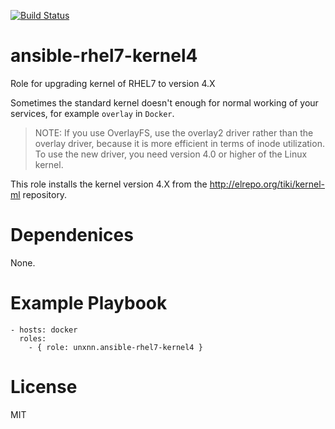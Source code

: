 [![Build Status](https://travis-ci.org/unxnn/ansible-rhel7-kernel4.svg?branch=master)](https://travis-ci.org/unxnn/ansible-rhel7-kernel4)

# ansible-rhel7-kernel4

Role for upgrading kernel of RHEL7 to version 4.X

Sometimes the standard kernel doesn't enough for normal working of your services, for example `overlay` in `Docker`.

> NOTE: If you use OverlayFS, use the overlay2 driver rather than the overlay driver, because it is more efficient in terms of inode utilization. To use the new driver, you need version 4.0 or higher of the Linux kernel.

This role installs the kernel version 4.X from the http://elrepo.org/tiki/kernel-ml repository.

# Dependenices

None.

# Example Playbook

    - hosts: docker
      roles:
        - { role: unxnn.ansible-rhel7-kernel4 }

# License

MIT